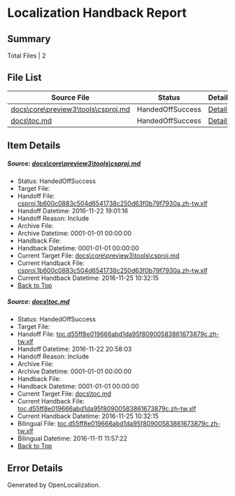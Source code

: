 # <a name='report-top'></a> Localization Handback Report

## Summary
 Total Files | 2

## File List
 Source File | Status | Details 
 ----------- | ------ | ------- 
 [docs\core\preview3\tools\csproj.md](https://github.com/dotnet/docs/blob/1a4cb06646929421cbc6dd745eba41479803b31f/docs/core/preview3/tools/csproj.md) | HandedOffSuccess | [Details](#dd3c3751d1654b41c1c029fad48a160f77aad66c59)
 [docs\toc.md](https://github.com/dotnet/docs/blob/903e8139fddc4402aebdced51ff23b4c68eacc8e/docs/toc.md) | HandedOffSuccess | [Details](#c444839642821c328a681e538d75fd64c3abb2a93382)

## Item Details
##### <a name='dd3c3751d1654b41c1c029fad48a160f77aad66c59'></a> Source: [docs\core\preview3\tools\csproj.md](https://github.com/dotnet/docs/blob/1a4cb06646929421cbc6dd745eba41479803b31f/docs/core/preview3/tools/csproj.md)
* Status: HandedOffSuccess
* Target File: 
* Handoff File: [csproj.1b600c0883c504d6541738c250d63f0b79f7930a.zh-tw.xlf](https://github.com/dotnet/docs.handoff/blob/9b711eeadf3956ddaef08d3a7370369ee5115ce8/ol-handoff/dotnet/docs.zh-tw/master/ht-p1/csproj.1b600c0883c504d6541738c250d63f0b79f7930a.zh-tw.xlf)
* Handoff Datetime: 2016-11-22 19:01:16
* Handoff Reason: Include
* Archive File: 
* Archive Datetime: 0001-01-01 00:00:00
* Handback File: 
* Handback Datetime: 0001-01-01 00:00:00
* Current Target File: [docs\core\preview3\tools\csproj.md](https://github.com/dotnet/docs.zh-tw/blob/95ece5dcd84e830890c7a8cc234d54372787a84d/docs/core/preview3/tools/csproj.md)
* Current Handback File: [csproj.1b600c0883c504d6541738c250d63f0b79f7930a.zh-tw.xlf](https://github.com/dotnet/docs.handback/blob/761bba5608a87e7ce78f8b05f57883aae90085e8/ol-handback/dotnet/docs.zh-tw/master/ht-p1/csproj.1b600c0883c504d6541738c250d63f0b79f7930a.zh-tw.xlf)
* Current Handback Datetime: 2016-11-25 10:32:15
* [Back to Top](#report-top)

##### <a name='c444839642821c328a681e538d75fd64c3abb2a93382'></a> Source: [docs\toc.md](https://github.com/dotnet/docs/blob/903e8139fddc4402aebdced51ff23b4c68eacc8e/docs/toc.md)
* Status: HandedOffSuccess
* Target File: 
* Handoff File: [toc.d55ff8e019666abd1da95f80900583861673879c.zh-tw.xlf](https://github.com/dotnet/docs.handoff/blob/2282634f7b6a10e950f5c490a225d5a57ac144b7/ol-handoff/dotnet/docs.zh-tw/master/ht-p1/toc.d55ff8e019666abd1da95f80900583861673879c.zh-tw.xlf)
* Handoff Datetime: 2016-11-22 20:58:03
* Handoff Reason: Include
* Archive File: 
* Archive Datetime: 0001-01-01 00:00:00
* Handback File: 
* Handback Datetime: 0001-01-01 00:00:00
* Current Target File: [docs\toc.md](https://github.com/dotnet/docs.zh-tw/blob/95ece5dcd84e830890c7a8cc234d54372787a84d/docs/toc.md)
* Current Handback File: [toc.d55ff8e019666abd1da95f80900583861673879c.zh-tw.xlf](https://github.com/dotnet/docs.handback/blob/761bba5608a87e7ce78f8b05f57883aae90085e8/ol-handback/dotnet/docs.zh-tw/master/ht-p1/toc.d55ff8e019666abd1da95f80900583861673879c.zh-tw.xlf)
* Current Handback Datetime: 2016-11-25 10:32:15
* Bilingual File: [toc.d55ff8e019666abd1da95f80900583861673879c.zh-tw.xlf](https://github.com/dotnet/docs.handback/blob/f6fc9f698478de1e1dc90ad1d6c358738c1b1ff0/ol-handback/dotnet/docs.zh-tw/master/ht-p1/toc.d55ff8e019666abd1da95f80900583861673879c.zh-tw.xlf)
* Bilingual Datetime: 2016-11-11 11:57:22
* [Back to Top](#report-top)


## Error Details

Generated by OpenLocalization.
